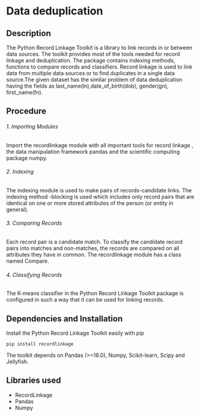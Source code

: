 # Data deduplication

## Description
The Python Record Linkage Toolkit is a library to link records in or between data sources. The toolkit provides
most of the tools needed for record linkage and deduplication. The package contains indexing methods, functions
to compare records and classifiers. Record linkage is used to link data from multiple data sources or to find
duplicates in a single data source.The given dataset has the similar problem of data deduplication having the fields as
last_name(ln),date_of_birth(dob), gender(gn), first_name(fn).

## Procedure

###### 1. Importing Modules
Import the recordlinkage module with all important tools for record linkage , the data manipulation framework pandas and the scientific computing package numpy.
###### 2. Indexing
The indexing module is used to make pairs of records-candidate links. The indexing method -blocking is used which includes only record pairs that are identical on one or more stored attributes of the person (or entity in general).
###### 3. Comparing Records
Each record pair is a candidate match. To classify the candidate record pairs into matches and non-matches, the records are compared on all attributes they have in common. The recordlinkage module has a class named Compare.
###### 4. Classifying Records
The K-means classifier in the Python Record Linkage Toolkit package is configured in such a way that it can be used for linking records.


## Dependencies and Installation

Install the Python Record Linkage Toolkit easily with pip
```
pip install recordlinkage
```

The toolkit depends on Pandas (>=18.0), Numpy, Scikit-learn, Scipy and Jellyfish.

## Libraries used
- RecordLinkage
- Pandas
- Numpy
